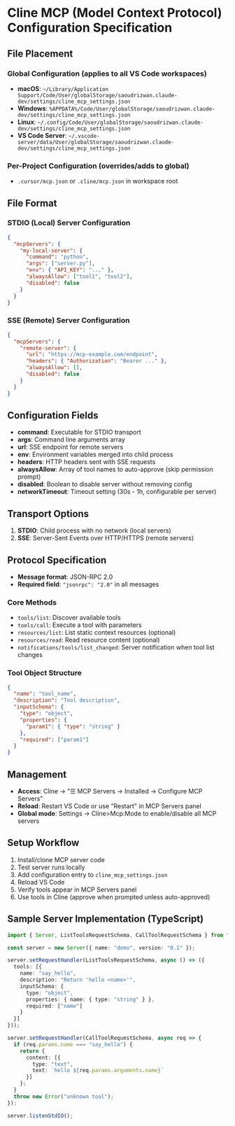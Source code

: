 # Cline MCP (Model Context Protocol) Configuration Specification

## File Placement

### Global Configuration (applies to all VS Code workspaces)
- **macOS**: `~/Library/Application Support/Code/User/globalStorage/saoudrizwan.claude-dev/settings/cline_mcp_settings.json`
- **Windows**: `%APPDATA%/Code/User/globalStorage/saoudrizwan.claude-dev/settings/cline_mcp_settings.json`
- **Linux**: `~/.config/Code/User/globalStorage/saoudrizwan.claude-dev/settings/cline_mcp_settings.json`
- **VS Code Server**: `~/.vscode-server/data/User/globalStorage/saoudrizwan.claude-dev/settings/cline_mcp_settings.json`

### Per-Project Configuration (overrides/adds to global)
- `.cursor/mcp.json` or `.cline/mcp.json` in workspace root

## File Format

### STDIO (Local) Server Configuration
```json
{
  "mcpServers": {
    "my-local-server": {
      "command": "python",
      "args": ["server.py"],
      "env": { "API_KEY": "..." },
      "alwaysAllow": ["tool1", "tool2"],
      "disabled": false
    }
  }
}
```

### SSE (Remote) Server Configuration
```json
{
  "mcpServers": {
    "remote-server": {
      "url": "https://mcp-example.com/endpoint",
      "headers": { "Authorization": "Bearer ..." },
      "alwaysAllow": [],
      "disabled": false
    }
  }
}
```

## Configuration Fields
- **command**: Executable for STDIO transport
- **args**: Command line arguments array
- **url**: SSE endpoint for remote servers
- **env**: Environment variables merged into child process
- **headers**: HTTP headers sent with SSE requests
- **alwaysAllow**: Array of tool names to auto-approve (skip permission prompt)
- **disabled**: Boolean to disable server without removing config
- **networkTimeout**: Timeout setting (30s - 1h, configurable per server)

## Transport Options
1. **STDIO**: Child process with no network (local servers)
2. **SSE**: Server-Sent Events over HTTP/HTTPS (remote servers)

## Protocol Specification
- **Message format**: JSON-RPC 2.0
- **Required field**: `"jsonrpc": "2.0"` in all messages

### Core Methods
- `tools/list`: Discover available tools
- `tools/call`: Execute a tool with parameters
- `resources/list`: List static context resources (optional)
- `resources/read`: Read resource content (optional)
- `notifications/tools/list_changed`: Server notification when tool list changes

### Tool Object Structure
```json
{
  "name": "tool_name",
  "description": "Tool description",
  "inputSchema": {
    "type": "object",
    "properties": {
      "param1": { "type": "string" }
    },
    "required": ["param1"]
  }
}
```

## Management
- **Access**: Cline → "☰ MCP Servers → Installed → Configure MCP Servers"
- **Reload**: Restart VS Code or use "Restart" in MCP Servers panel
- **Global mode**: Settings → Cline>Mcp:Mode to enable/disable all MCP servers

## Setup Workflow
1. Install/clone MCP server code
2. Test server runs locally
3. Add configuration entry to `cline_mcp_settings.json`
4. Reload VS Code
5. Verify tools appear in MCP Servers panel
6. Use tools in Cline (approve when prompted unless auto-approved)

## Sample Server Implementation (TypeScript)
```typescript
import { Server, ListToolsRequestSchema, CallToolRequestSchema } from "@modelcontextprotocol/server";

const server = new Server({ name: "demo", version: "0.1" });

server.setRequestHandler(ListToolsRequestSchema, async () => ({
  tools: [{
    name: "say_hello",
    description: "Return 'hello <name>'",
    inputSchema: {
      type: "object",
      properties: { name: { type: "string" } },
      required: ["name"]
    }
  }]
}));

server.setRequestHandler(CallToolRequestSchema, async req => {
  if (req.params.name === "say_hello") {
    return {
      content: [{
        type: "text",
        text: `hello ${req.params.arguments.name}`
      }]
    };
  }
  throw new Error("unknown tool");
});

server.listenStdIO();
```